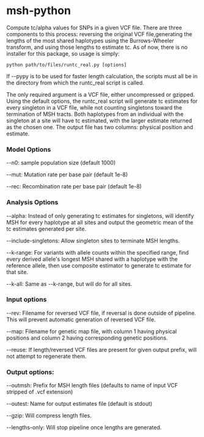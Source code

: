 # msh-python

Compute tc/alpha values for SNPs in a given VCF file. There are three components to this process: reversing the original VCF 
file,generating the lengths of the most shared haplotypes using the Burrows-Wheeler transform, and using those lengths to 
estimate tc. As of now, there is no installer for this package, so usage is simply: 
```
python path/to/files/runtc_real.py [options]
```
If --pypy is to be used for faster length calculation, the scripts must all be in the directory from which the runtc_real 
script is called.

The only required argument is a VCF file, either uncompressed or gzipped. Using the default options, the runtc_real script will 
generate tc estimates for every singleton in a VCF file, while not counting singletons toward the termination of MSH tracts. 
Both haplotypes from an individual with the singleton at a site will have tc estimated, with the larger estimate returned as
the chosen one. The output file has two columns: physical position and estimate. 

### Model Options
--n0: sample population size (default 1000)

--mut: Mutation rate per base pair (default 1e-8)

--rec: Recombination rate per base pair (default 1e-8)

### Analysis Options

--alpha: Instead of only generating tc estimates for singletons, will identify MSH for every haplotype at all sites and 
output the geometric mean of the tc estimates generated per site.

--include-singletons: Allow singleton sites to terminate MSH lengths.

--k-range: For variants with allele counts within the specified range, find every derived allele's longest MSH shared with a haplotype with the reference allele, then use composite estimator to generate tc estimate for that site.

--k-all: Same as --k-range, but will do for all sites.

### Input options

--rev: Filename for reversed VCF file, if reversal is done outside of pipeline. This will prevent automatic generation of 
reversed VCF file.

--map: Filename for genetic map file, with column 1 having physical positions and column 2 having corresponding genetic 
positions.

--reuse: If length/reversed VCF files are present for given output prefix, will not attempt to regenerate them.

### Output options:

--outmsh: Prefix for MSH length files (defaults to name of input VCF stripped of .vcf extension)

--outest: Name for output estimates file (default is stdout)

--gzip: Will compress length files.

--lengths-only: Will stop pipeline once lengths are generated.


